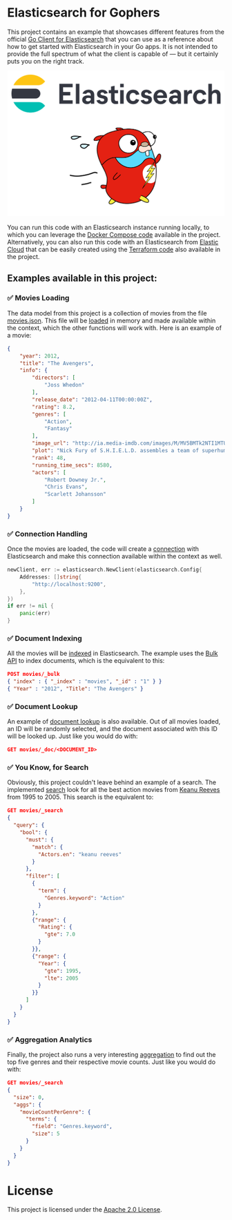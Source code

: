 # Elasticsearch for Gophers

This project contains an example that showcases different features from the official [Go Client for Elasticsearch](https://github.com/elastic/go-elasticsearch) that you can use as a reference about how to get started with Elasticsearch in your Go apps. It is not intended to provide the full spectrum of what the client is capable of — but it certainly puts you on the right track.

![Elasticsearch for Gophers](images/es4gophers.png)

You can run this code with an Elasticsearch instance running locally, to which you can leverage the [Docker Compose code](./docker-compose.yml) available in the project. Alternatively, you can also run this code with an Elasticsearch from [Elastic Cloud](https://www.elastic.co/cloud/) that can be easily created using the [Terraform code](./elastic-cloud.tf) also available in the project.

## Examples available in this project:

### ✅ Movies Loading

The data model from this project is a collection of movies from the file [movies.json](./movies.json). This file will be [loaded](logic/movies.go) in memory and made available within the context, which the other functions will work with. Here is an example of a movie:

```json
{
    "year": 2012,
    "title": "The Avengers",
    "info": {
        "directors": [
            "Joss Whedon"
        ],
        "release_date": "2012-04-11T00:00:00Z",
        "rating": 8.2,
        "genres": [
            "Action",
            "Fantasy"
        ],
        "image_url": "http://ia.media-imdb.com/images/M/MV5BMTk2NTI1MTU4N15BMl5BanBnXkFtZTcwODg0OTY0Nw@@._V1_SX400_.jpg",
        "plot": "Nick Fury of S.H.I.E.L.D. assembles a team of superhumans to save the planet from Loki and his army.",
        "rank": 48,
        "running_time_secs": 8580,
        "actors": [
            "Robert Downey Jr.",
            "Chris Evans",
            "Scarlett Johansson"
        ]
    }
}
```

### ✅ Connection Handling

Once the movies are loaded, the code will create a [connection](logic/connect.go) with Elasticsearch and make this connection available within the context as well.

```go
newClient, err := elasticsearch.NewClient(elasticsearch.Config{
	Addresses: []string{
		"http://localhost:9200",
	},
})
if err != nil {
	panic(err)
}
```

### ✅ Document Indexing

All the movies will be [indexed](logic/index.go) in Elasticsearch. The example uses the [Bulk API](https://www.elastic.co/guide/en/elasticsearch/reference/current/docs-bulk.html) to index documents, which is the equivalent to this:

```json
POST movies/_bulk
{ "index" : { "_index" : "movies", "_id" : "1" } }
{ "Year" : "2012", "Title": "The Avengers" }
```

### ✅ Document Lookup

An example of [document lookup](logic/lookup.go) is also available. Out of all movies loaded, an ID will be randomly selected, and the document associated with this ID will be looked up. Just like you would do with:

```json
GET movies/_doc/<DOCUMENT_ID>
```

### ✅ You Know, for Search

Obviously, this project couldn't leave behind an example of a search. The implemented [search](logic/search.go) look for all the best action movies from [Keanu Reeves](https://en.wikipedia.org/wiki/Keanu_Reeves) from 1995 to 2005. This search is the equivalent to:

```json
GET movies/_search
{
  "query": {
    "bool": {
      "must": {
        "match": {
          "Actors.en": "keanu reeves"
        }
      },
      "filter": [
        {
          "term": {
            "Genres.keyword": "Action"
          }
        },
        {"range": {
          "Rating": {
            "gte": 7.0
          }
        }},
        {"range": {
          "Year": {
            "gte": 1995,
            "lte": 2005
          }
        }}
      ]
    }
  }
}
```

### ✅ Aggregation Analytics

Finally, the project also runs a very interesting [aggregation](logic/aggreg.go) to find out the top five genres and their respective movie counts. Just like you would do with:

```json
GET movies/_search
{
  "size": 0,
  "aggs": {
    "movieCountPerGenre": {
      "terms": {
        "field": "Genres.keyword",
        "size": 5
      }
    }
  }
}
```

# License

This project is licensed under the [Apache 2.0 License](./LICENSE).
